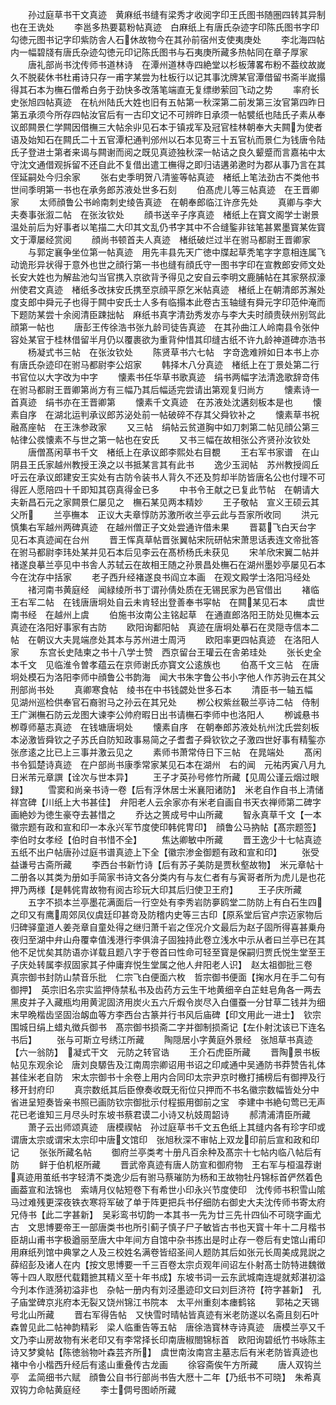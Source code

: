 <!-- { "loadSidebar": true } -->
　　孙过庭草书干文真迹　黄麻纸书缝有梁秀才收阅字印王氏图书随圏四转其异制也在王诜处
　　李邕多热要葛粉帖真迹　白麻纸上有唐氏杂迹字印陈氏图书字印勾徳元图书记字印紫防舎人石休故物今在其孙前宿州支使夷庚处
　　李北海四帖内一幅碧牋有唐氏杂迹勾徳元印记陈氏图书与石夷庚所藏多热帖同在章子厚家
　　唐礼部尚书沈传师书道林诗　在潭州道林寺四絶堂以杉板薄畧布粉不葢纹故嵗久不脱裴休书杜甫诗只存一甫字某尝为杜板行以记其事沈牌某官潭借留书斋半嵗搨得其石本为橅石僧希白务于劲快多改落笔端直无复缥缈萦回飞动之势
　　率府长史张旭四帖真迹　在杭州陆氏大姓也旧有五帖第一秋深第二前发第三汝官第四昨日第五承须今所存四帖汝官后有一古印文记不可辨昨日承须一帖襞纸也陆氏子素从奉议郎闗景仁学闗因借橅三大帖余丱见石本于镇戎军及冠官桂林朝奉大夫闗为使者语及始知石在闗氏二十五官潭杞通判邠州以石本见寄三十五官杭而景仁为钱唐令陆氏子登进士第者来谒与闗谢而阅之既见真迹独秋深一帖诘之良久颦蹙而言嘉祐中太守沈文通借观拆留不还自此不复借出遣工橅得之即归诘遘弟遬时为郡从事乃言在其侄延嗣处今归余家
　　张右史季明贺八清鉴等帖真迹　楮纸上笔法劲古不类他书世间季明第一书也在承务郎苏液处世多石刻
　　伯髙虎儿等三帖真迹　在王晋卿家
　　太师顔鲁公书岭南刺史绫告真迹　在朝奉郎临江许彦先处
　　真卿与李大夫奏事张溆二帖　在张汝钦处
　　顔书送辛子序真迹　楮纸上在寳文阁学士谢景温处前后为好事者以笔描二大印其文乱仍书字其中不合缝鍳非铉笔甚累墨寳某佐寳文于潭屡经赏阅
　　顔尚书顿首夫人真迹　楮纸破烂过半在驸马都尉王晋卿家
　　与郭定襄争坐位第一帖真迹　用先丰县先天广徳中牒起草秃笔字字意相连属飞动诡形异状得于意外也世之顔行第一书也缝有顔氏守一图书字印在宣教郎安师文处长安大姓也为解盐池勾当官携入京欲背予得见之安自云李明文鹿脯帖在其家祭叔濠州使君文真迹　楮纸多改抹安氏携至京顔平原乞米帖真迹　楮纸上在朝清郎苏澥处度支郎中舜元子也得于闗中安氏士人多有临搨本此卷古玉轴缝有舜元字印范仲淹而下题防某尝十余阅清臣踈拙帖　麻纸书真字清劲秀发亦与李大夫时顔贵硖州别驾此顔第一帖也
　　唐彭王传徐浩书张九龄司徒告真迹　在其孙曲江人岭南县令张仲容处某官于桂林借留半月仍以覆裹欲为重背仲惜其印缝古纸不许九龄神道碑亦浩书
　　杨凝式书三帖　在张汝钦处
　　陈贤草书六七帖　字竒逸难辨如日本书上亦有唐氏杂迹印在驸马都尉李公炤家
　　韩择木八分真迹　楮纸上在丁景处第二行书官位以大字改为中字
　　懐素书任华草书歌真迹　绢书两幅字法清逸歌辞竒伟在驸马都尉王晋卿第尚方有三幅乃其后幅适完尝请出第观复归尚方
　　懐素诗一首真迹　绢书亦在王晋卿第
　　懐素千文真迹　在苏液处沈遘刻板本是也
　　懐素自序　在湖北运判承议郎苏泌处前一帖破碎不存其父舜钦补之
　　懐素草书祝融髙座帖　在王洙参政家
　　又三帖　绢帖云贫道胸中如刀刺第二帖见顔公第三帖律公彂懐素不与世之第一帖也在安氏
　　又书三幅在故相张公齐贤孙汝钦处
　　唐僧髙闲草书千文　楮纸上在承议郎李熙处右目覩
　　王右军书家谱　在山阴县王氏家越州教授王涣之以书抵某言其有此书
　　逸少玉润帖　苏州教授闾丘吁云在承议郎建安王实处有古防令装书人背久不还及剪却半防皆唐名公也付理不可得匠人愿陪四十千即知其窃真得金已多
　　中书令王献之已复此节帖　在朝请大夫新昌石元之家闗景仁屡见之　橅石某见两本精妙
　　王子敬帖　宣义王硕云其父所
　　兰亭橅本　正议大夫章惇防苏激所收兰亭云此与吾家所收同
　　洪元慎集右军越州两碑真迹　在越州僧正子文处尝通许借未果
　　晋葛飞白天台字　见石本真迹闻在台州
　　晋王恽真草帖晋张翼帖宋阮研帖宋萧思话表连文帝批答在驸马都尉李玮处某并见石本后见李云在髙桥杨氏未获见
　　宋羊欣宋翼二帖并禇遂良摹兰亭见中书舎人苏轼云在故相王随之孙景昌处橅石在湖州墨妙亭屡见石本今在沈存中括家
　　老子西升经褚遂良书阎立本画　在观文殿学士洛阳冯经处
　　禇河南书黄庭经　闻緑绫所书丁谓孙倩处质在无锡民家为邑官借出
　　褚临王右军二帖　在钱唐唐坰处自云未肯轻出登善奉书寜帖　在闗某见石本
　　虞世南书经　在越州上虞
　　伯施书汝南公主铭起草　在通直郎洛阳王防处见橅本云真迹在洛阳好事家有古防
　　欧阳询鄱阳帖　真迹在唐坰处摹石在灵隠寺信本二帖　在朝议大夫晁端彦处其本与苏州进士周沔
　　欧阳率更四帖真迹　在洛阳人家
　　东宫长史陆柬之书十八学士赞　西京留台王瓘云在舎弟珪处
　　张长史全本千文　见临淮令曽孝蕴云在京师谢氏亦寳文公逺族也
　　伯髙千文三帖　在唐坰处模石为洛阳李师中顔鲁公书韵海　闻大书朱字鲁公书小字他人作苏驹云在其父刑部尚书处
　　真卿寒食帖　绫书在中书钱勰处世多石本
　　清臣书一轴五幅　见湖州巡检供奉官石裔驸马之孙云在其兄处
　　栁公权紫丝靸兰亭诗二帖　侍制王广渊橅石防云龙图大谏李公帅府暇日出书请橅石李师中也洛阳人
　　栁诚悬书栁尊师墓志真迹　在钱塘唐坰处
　　懐素自序　在朝奉郎苏液处杭州沈氏尝刻板本泌激皆舜钦之子苏氏自防知政事易简之子耆耆子舜钦钦之子激四世好事有精鍳亦张彦逺之比已上三事并激云见之
　　素师书萧常侍日下三帖　在晁端处
　　髙闲书令狐楚诗真迹　在户部尚书康季常家某见石本在湖州　右的闻　元祐丙寅八月九日米芾元章譔【诠次与世本异】
　　王子才英孙号修竹所藏【见周公谨云烟过眼録】
　　雪窦和尚亲书诗一卷【后有浮休居士米襄阳诸防】　米老自作自书上清储祥宫碑【川纸上大书甚佳】　弁阳老人云余家亦有米老自画自书天衣禅师第二碑字画絶妙为徳生豪夺去甚惜之
　　乔达之篑成号中山所藏
　　智永真草千文【一本徽宗题有政和宣和印一本永兴军节度使印韩侂冑印】　顔鲁公马抐帖【髙宗题签】　李伯时女孝经【伯时自书惜不全】
　　焦达卿敏中所藏
　　晋王逸少十七帖真迹五纸不出户帖唐孙过庭书谱真迹上下全【徽宗渗金御题有政和宣和印】
　　张受益谦号古斋所藏
　　李西台书新竹诗【后有苏子美防是贾秋壑故物】　米元章帖十二册各以其类为册如手简家书诗文各分类内有与友仁者有与寅哥者所为虎儿是也花押乃两様【是韩侂胄故物有阅古珍玩大印其后归使卫王府】
　　王子庆所藏
　　五字不损本兰亭墨花满面后一行空处有李秀岩防夣鸥堂二防防上有白石生四之印又有鹰周郊凤仪虞廷印甚竒及防稽内史等三古印【原系堂后官卢宗迈家物后归碑驿童道人姜尧章自童处得之继归萧千岩之侄况介文最后为赵子固所得喜甚乗舟夜归至湖中弁山舟覆幸值浅港行李俱渰子固独持此卷立浅水中示从者曰兰亭已在其他不足忧矣其防语亦详载且题八字于卷首曰性命可轻至寳是保嗣归贾氏悦生堂至王子庆处转属李叔固家其子仲庸弃悦生堂属之他人弁阳老人识】　赵太祖御批三卷　真宗御书封防山禁音乐批　仁宗飞白便面六枚　哲宗御书便面【掬水月在手二句有御押】　英宗旧名宗实监押侍禁私书及齿药方云生干地黄细辛白芷蛀皂角各一两去黑皮并子入藏瓶均用黄泥固济用炭火五六斤煆令炭尽入白僵蚕一分甘草二钱并为细末早晩楷齿坚固治衂血等方李西台古篆并行书风后庙碑【印文用此一进士】　钦宗围城日绢上蜡丸徴兵御书　髙宗御书损斋二字并御制损斋记【左仆射沈该已下连名书后】
　　张与可斯立号绣江所藏
　　陶隠居小字黄庭外景经　张旭草书真迹【六一翁防】　凝式干文　元防之转官诰
　　王介石虎臣所藏
　　晋陶景书板帖见东观余论　唐刘良騵告及江南周宗卿诏用书诏之印咸通中吴通防书莽赞告礼体甚佳米老自防　宋太宗御书十余卷上用内合同印太宗尹京时檄打捕榜后有御押及行移开封府印
　　真宗数纸其后臣僚奏收既无衔位只押而不书名徽宗数幅皆处分中省进呈短奏皆亲书照已画防钦宗御批示付程振用御前之宝　李建中书絶句莺已无声花已老谁知三月尽头时东坡书蔡君谟二小诗又杭妓周韶诗
　　郝清浦清臣所藏
　　萧子云出师颂真迹　唐模禊帖　孙过庭草书千文五色纸上其缝内各有珍字印或谓唐太宗或谓宋太宗印中唐文馆印　张旭秋深不审帖上双龙印前后宣和政和印记
　　张张所藏名帖
　　御府兰亭类考十册凡百余种及髙宗十七帖内临八帖后有防
　　鲜于伯机枢所藏
　　晋武帝真迹有唐人防宣和御府物　王右军与桓温荐谢真迹用茧纸书字轻清不类逸少后有驸马蔡璀防为杨和王故物牡丹锦标首俨然着色画葢宣和法锦也　索靖月仪帖短卷下有希世小印永兴节度使印　沈传师书积雪山隂马过难残更深夜铁衣寒将军破了单于阵更把兵书仔细防右御史大夫沈传师书寄太府兄侍书【此二字甚新】　吴彩鸾书切韵一本其书一先为廿三先卄四仙不可晓字画尤古　文思博要帝王一部唐类书也所引蓟子慎子尸子敏皆古书也天寳十年十二月楷书臣胡山甫书字极遒丽至唐大中年间方自馆中杂书拣出是时止存一卷后有史馆山甫印用麻纸列馆中典掌之人及三校姓名满卷皆绍圣间人题防其后如张元长周美成晁説之薛绍彭及诸人在内【按文思博要一千三百卷太宗贞观年间诏左仆射髙士防特进魏徴等十四人取厯代载籍摭其精义至十年书成】东坡书词一云东武城南连堤就郏湛初溢今刋本作涟漪初溢非也　杂帖一册内有刘泾墨迹印文曰刘巨济符【符字甚新】　孔子庙堂碑京兆府本无裂又饶州锦江书院本　太平州重刻本瘗鹤铭
　　郭祐之天锡号北山所藏
　　晋右军得告帖　又快雪时晴帖皆真迹有米老防遂以名斋且刻石叶森曽见此二帖神韵精彩　梁人临重告等五帖　唐徐浩寳林寺诗真迹　唐模兰亭又千文乃李山房故物有米老印又有李常择长印南唐椒閤锦标首　欧阳询碧纸竹书咏陈主诗又梦奠帖【陈徳翁物叶森芸齐所】　虞世南汝南宫主墓志后有米老防皆真迹也　褚中令小楷西升经后有逺山重叠传古龙画
　　徐容斋俟午方所藏
　　唐人双钩兰亭　孟简细书六赋　顔鲁公自书行部尚书告大厯十二年【乃纸书不可晓】　朱希真双钩力命帖黄庭经
　　李士倜号图峤所藏
